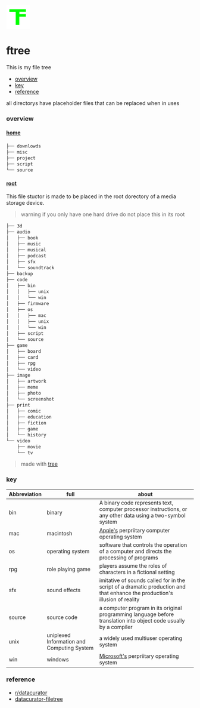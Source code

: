 ![alt text](https://raw.githubusercontent.com/silasanderson/ftree/master/ftree.png)

# ftree
This is my file tree


* [overview](https://github.com/silasanderson/ftree#overview)
* [key](https://github.com/silasanderson/ftree#key)
* [reference](https://github.com/silasanderson/ftree#reference)





all directorys have placeholder files that can be replaced when in uses
### overview
#### [home](https://github.com/silasanderson/ftree/tree/master/home)
```
├── downlowds
├── misc
├── project
├── script
└── source
```
#### [root](https://github.com/silasanderson/ftree/tree/master/root)
This file stuctor is made to be placed in the root dorectory of a media storage device.

> warning if you only have one hard drive do not place this in its root

```
├── 3d
├── audio
│   ├── book
│   ├── music
│   ├── musical
│   ├── podcast
│   ├── sfx
│   └── soundtrack
├── backup
├── code
│   ├── bin
│   │   ├── unix
│   │   └── win
│   ├── firmware
│   ├── os
│   │   ├── mac
│   │   ├── unix
│   │   └── win
│   ├── script
│   └── source
├── game
│   ├── board
│   ├── card
│   ├── rpg
│   └── video
├── image
│   ├── artwork
│   ├── meme
│   ├── photo
│   └── screenshot
├── print
│   ├── comic
│   ├── education
│   ├── fiction
│   ├── game
│   └── history
└── video
    ├── movie
    └── tv
```
> made with [tree](http://mama.indstate.edu/users/ice/tree/)

### key
| Abbreviation	|full		| about		 |
|	-----------	| ------	|------------|
| bin                   | binary            | A binary code represents text, computer processor instructions, or any other data using a two-symbol system|
| mac                   | macintosh         | [Apple's](https://www.apple.com/) perpriitary computer operating system
| os                    | operating system  |software that controls the operation of a computer and directs the processing of programs|
| rpg                   | role playing game | players assume the roles of characters in a fictional setting |
| sfx                   | sound effects     | imitative of sounds called for in the script of a dramatic production and that enhance the production's illusion of reality|
| source                | source code       | a computer program in its original programming language before translation into object code usually by a compiler|
| unix                  | uniplexed Information and Computing System| a widely used multiuser operating system |
| win                   | windows           | [Microsoft's](https://www.microsoft.com) perpriitary operating system|

### reference
* [r/datacurator](https://www.reddit.com/r/datacurator/)
* [datacurator-filetree](https://github.com/roboyoshi/datacurator-filetree)
